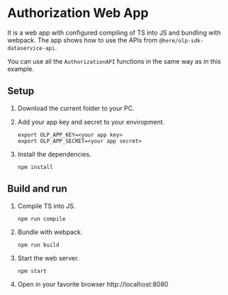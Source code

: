 # Authorization Web App 

It is a web app with configured compiling of TS into JS and bundling with webpack.
The app shows how to use the APIs from `@here/olp-sdk-dataservice-api`. 

You can use all the `AuthorizationAPI` functions in the same way as in this example.

## Setup

1. Download the current folder to your PC.
2. Add your app key and secret to your enviropment.
    ```
    export OLP_APP_KEY=<your app key>
    export OLP_APP_SECRET=<your app secret>
    ```
3. Install the dependencies.

    ```
    npm install
    ```

## Build and run

1. Compile TS into JS.

    ```
    npm run compile
    ```

2. Bundle with webpack.

    ```
    npm run build
    ```

3. Start the web server.

    ```
    npm start
    ```

4. Open in your favorite browser http://localhost:8080